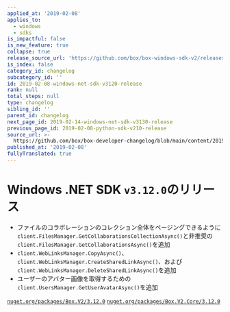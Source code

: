 ```yaml
---
applied_at: '2019-02-08'
applies_to:
  - windows
  - sdks
is_impactful: false
is_new_feature: true
collapse: true
release_source_url: 'https://github.com/box/box-windows-sdk-v2/releases/tag/v3.12.0'
is_index: false
category_id: changelog
subcategory_id: ''
id: 2019-02-08-windows-net-sdk-v3120-release
rank: null
total_steps: null
type: changelog
sibling_id: ''
parent_id: changelog
next_page_id: 2019-02-14-windows-net-sdk-v3130-release
previous_page_id: 2019-02-08-python-sdk-v210-release
source_url: >-
  https://github.com/box/box-developer-changelog/blob/main/content/2019/02-08-windows-net-sdk-v3120-release.md
published_at: '2019-02-08'
fullyTranslated: true
---
```

# Windows .NET SDK `v3.12.0`のリリース

* ファイルのコラボレーションのコレクション全体をページングできるように`client.FilesManager.GetCollaborationsCollectionAsync()`と非推奨の`client.FilesManager.GetCollaborationsAsync()`を追加
* `client.WebLinksManager.CopyAsync()`、`client.WebLinksManager.CreateSharedLinkAsync()`、および`client.WebLinksManager.DeleteSharedLinkAsync()`を追加
* ユーザーのアバター画像を取得するための`client.UsersManager.GetUserAvatarAsync()`を追加

[`nuget.org/packages/Box.V2/3.12.0`](https://www.nuget.org/packages/Box.V2/3.12.0)
[`nuget.org/packages/Box.V2.Core/3.12.0`](https://www.nuget.org/packages/Box.V2.Core/3.12.0)
